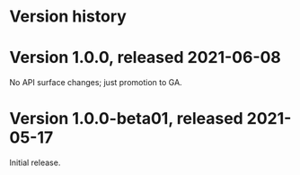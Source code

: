 # Version history

# Version 1.0.0, released 2021-06-08

No API surface changes; just promotion to GA.

# Version 1.0.0-beta01, released 2021-05-17

Initial release.
